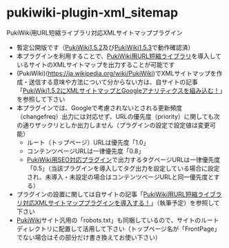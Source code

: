 # pukiwiki-plugin-xml_sitemap

PukiWiki用URL短縮ライブラリ対応XMLサイトマッププラグイン

- 暫定公開版です（[PukiWiki1.5.2](https://pukiwiki.osdn.jp/?PukiWiki/Download/1.5.2)及び[PukiWiki1.5.3](https://pukiwiki.osdn.jp/?PukiWiki/Download/1.5.3)で動作確認済）
- 本プラグインを利用することで、[PukiWiki用URL短縮ライブラリ](https://dajya-ranger.com/sdm_downloads/short-url-library-pkwk153/)を導入しているサイトのXMLサイトマップを出力することが可能です
- (PukiWiki)(https://ja.wikipedia.org/wiki/PukiWiki)でXMLサイトマップを作成・送信する意味や方法について分からない方は、自サイトの記事「[PukiWiki1.5.2にXMLサイトマップとGoogleアナリティクスを組み込む！](https://dajya-ranger.com/pukiwiki/embed-xml-sitemap-google-analytics/)」を参照して下さい
- 本プラグインでは、Googleで考慮されないとされる更新頻度（changefreq）出力には対応せず、URLの優先度（priority）に関しても次の通りザックリとしか出力しません（プラグインの設定で設定値は変更可能）
	- ルート（トップページ）URLは優先度「1.0」
	- コンテンツページURLは一律優先度「0.8」
	- [PukiWiki用SEO対応プラグイン](https://dajya-ranger.com/sdm_downloads/seo-support-plugin/)で出力するタグページURLは一律優先度「0.5」（当該プラグインを導入してタグ出力を設定している場合に設定され、未導入・未設定の場合はコンテンツページURLと同一優先度とする）
- プラグインの設置に関しては自サイトの記事「[PukiWiki用URL短縮ライブラリ対応XMLサイトマッププラグインを導入する！](https://dajya-ranger.com/pukiwiki/xml-sitemap-plugin/)」（執筆予定）を参照して下さい
- [PukiWiki](https://ja.wikipedia.org/wiki/PukiWiki)サイト汎用の「robots.txt」も同梱しているので、サイトのルートディレクトリに配置して活用して下さい（トップページ名が「FrontPage」でない場合はその部分だけ書き換えてお使い下さい）
